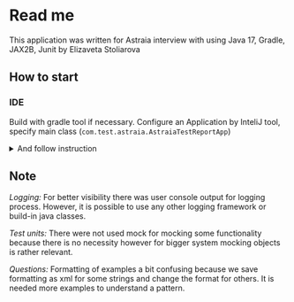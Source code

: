 # Read me

This application was written for Astraia interview with using Java 17, Gradle, JAX2B, Junit by Elizaveta Stoliarova

## How to start

### IDE

Build with gradle tool if necessary. Configure an Application by InteliJ tool, specify main
class (```com.test.astraia.AstraiaTestReportApp```)

<details><summary>And follow instruction</summary>
<p>
Input source folder with xml files
Input output folder 
Type exit for finishing program. The program listen input directory and formant any new xml files until it is finished.
</p>
</details>

## Note

*Logging:*
For better visibility there was user console output for logging process. However, it is possible to use any other
logging framework or build-in java classes.

*Test units:*
There were not used mock for mocking some functionality because there is no necessity however for bigger system mocking
objects is rather relevant.

*Questions:*
Formatting of examples a bit confusing because we save formatting as xml for some strings and change the format for
others. It is needed more examples to understand a pattern.